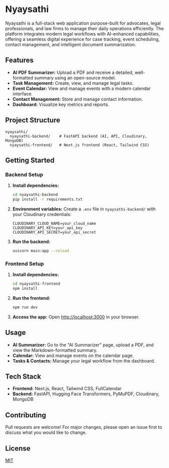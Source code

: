 # Nyaysathi

Nyaysathi is a full-stack web application purpose-built for advocates, legal professionals, and law firms to manage their daily operations efficiently. The platform integrates modern legal workflows with AI-enhanced capabilities, offering a seamless digital experience for case tracking, event scheduling, contact management, and intelligent document summarization.
## Features

- **AI PDF Summarizer:** Upload a PDF and receive a detailed, well-formatted summary using an open-source model.
- **Task Management:** Create, view, and manage legal tasks.
- **Event Calendar:** View and manage events with a modern calendar interface.
- **Contact Management:** Store and manage contact information.
- **Dashboard:** Visualize key metrics and reports.

## Project Structure

```
nyaysathi/
  nyaysathi-backend/    # FastAPI backend (AI, API, Cloudinary, MongoDB)
  nyaysathi-frontend/   # Next.js frontend (React, Tailwind CSS)
```

## Getting Started

### Backend Setup
1. **Install dependencies:**
   ```sh
   cd nyaysathi-backend
   pip install -r requirements.txt
   ```
2. **Environment variables:**
   Create a `.env` file in `nyaysathi-backend/` with your Cloudinary credentials:
   ```env
   CLOUDINARY_CLOUD_NAME=your_cloud_name
   CLOUDINARY_API_KEY=your_api_key
   CLOUDINARY_API_SECRET=your_api_secret
   ```
3. **Run the backend:**
   ```sh
   uvicorn main:app --reload
   ```

### Frontend Setup
1. **Install dependencies:**
   ```sh
   cd nyaysathi-frontend
   npm install
   ```
2. **Run the frontend:**
   ```sh
   npm run dev
   ```
3. **Access the app:**
   Open [http://localhost:3000](http://localhost:3000) in your browser.

## Usage
- **AI Summarizer:** Go to the "AI Summarizer" page, upload a PDF, and view the Markdown-formatted summary.
- **Calendar:** View and manage events on the calendar page.
- **Tasks & Contacts:** Manage your legal workflow from the dashboard.

## Tech Stack
- **Frontend:** Next.js, React, Tailwind CSS, FullCalendar
- **Backend:** FastAPI, Hugging Face Transformers, PyMuPDF, Cloudinary, MongoDB

## Contributing
Pull requests are welcome! For major changes, please open an issue first to discuss what you would like to change.

## License
[MIT](LICENSE)
